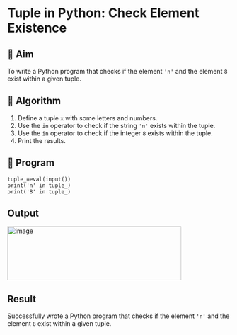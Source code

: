 # Tuple in Python: Check Element Existence

## 🎯 Aim
To write a Python program that checks if the element `'n'` and the element `8` exist within a given tuple.

## 🧠 Algorithm
1. Define a tuple `x` with some letters and numbers.
2. Use the `in` operator to check if the string `'n'` exists within the tuple.
3. Use the `in` operator to check if the integer `8` exists within the tuple.
4. Print the results.

## 🧾 Program
```PY
tuple_=eval(input())
print('n' in tuple_)
print('8' in tuple_)
```

## Output
<img width="393" height="122" alt="image" src="https://github.com/user-attachments/assets/381bfe9e-0ffe-4354-97c4-789ca141072d" />


## Result
Successfully wrote a Python program that checks if the element `'n'` and the element `8` exist within a given tuple.
